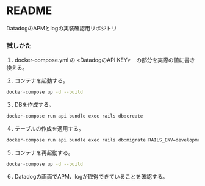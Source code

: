 # README

DatadogのAPMとlogの実装確認用リポジトリ

### 試しかた
１. docker-compose.yml の <DatadogのAPI KEY>　の部分を実際の値に書き換える。

２. コンテナを起動する。
```bash
docker-compose up -d --build
```
３. DBを作成する。
```bash
docker-compose run api bundle exec rails db:create
```

４. テーブルの作成を適用する。
```bash
docker-compose run api bundle exec rails db:migrate RAILS_ENV=development
```

５. コンテナを再起動する。
```bash
docker-compose up -d --build
```

６. Datadogの画面でAPM、logが取得できていることを確認する。
